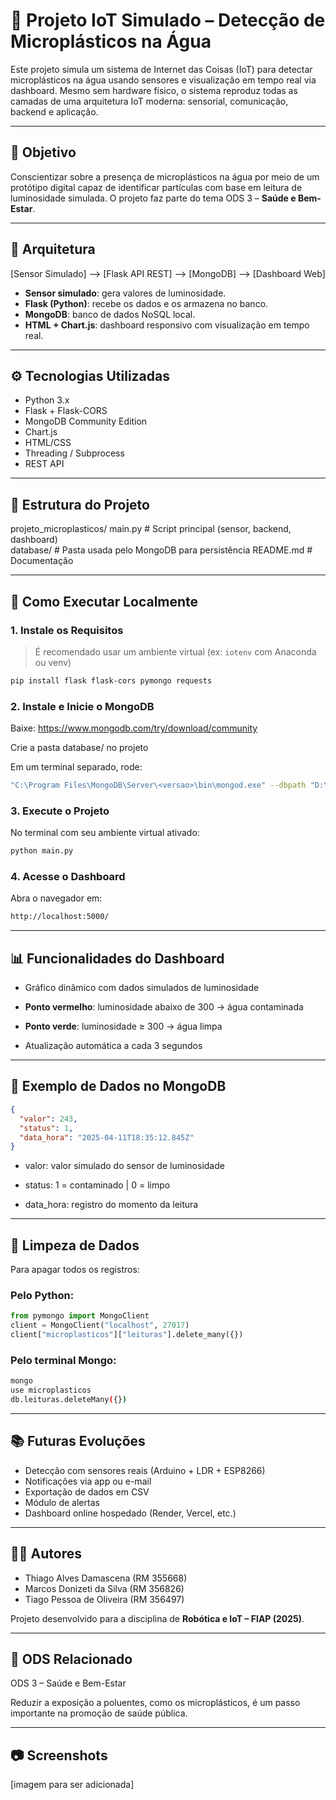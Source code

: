 # 🌊 Projeto IoT Simulado – Detecção de Microplásticos na Água

Este projeto simula um sistema de Internet das Coisas (IoT) para detectar microplásticos na água usando sensores e visualização em tempo real via dashboard. Mesmo sem hardware físico, o sistema reproduz todas as camadas de uma arquitetura IoT moderna: sensorial, comunicação, backend e aplicação.

---

## 📌 Objetivo

Conscientizar sobre a presença de microplásticos na água por meio de um protótipo digital capaz de identificar partículas com base em leitura de luminosidade simulada. O projeto faz parte do tema ODS 3 – **Saúde e Bem-Estar**.

---

## 🧱 Arquitetura

[Sensor Simulado] --> [Flask API REST] --> [MongoDB] --> [Dashboard Web]


- **Sensor simulado**: gera valores de luminosidade.
- **Flask (Python)**: recebe os dados e os armazena no banco.
- **MongoDB**: banco de dados NoSQL local.
- **HTML + Chart.js**: dashboard responsivo com visualização em tempo real.

---

## ⚙️ Tecnologias Utilizadas

- Python 3.x
- Flask + Flask-CORS
- MongoDB Community Edition
- Chart.js
- HTML/CSS
- Threading / Subprocess
- REST API

---

## 📁 Estrutura do Projeto

projeto_microplasticos/ 
main.py # Script principal (sensor, backend, dashboard)                        
database/ # Pasta usada pelo MongoDB para persistência 
README.md # Documentação


---

## 🚀 Como Executar Localmente

### 1. Instale os Requisitos

> É recomendado usar um ambiente virtual (ex: `iotenv` com Anaconda ou venv)

```bash
pip install flask flask-cors pymongo requests
```

### 2. Instale e Inicie o MongoDB
Baixe: https://www.mongodb.com/try/download/community

Crie a pasta database/ no projeto

Em um terminal separado, rode:
```bash
"C:\Program Files\MongoDB\Server\<versao>\bin\mongod.exe" --dbpath "D:\Documents\FIAP\projeto_microplasticos\database"
```

### 3. Execute o Projeto
No terminal com seu ambiente virtual ativado:
```bash
python main.py
```

### 4. Acesse o Dashboard
Abra o navegador em:

```bash
http://localhost:5000/
```
---

## 📊 Funcionalidades do Dashboard
- Gráfico dinâmico com dados simulados de luminosidade

- **Ponto vermelho**: luminosidade abaixo de 300 → água contaminada

- **Ponto verde**: luminosidade ≥ 300 → água limpa

- Atualização automática a cada 3 segundos

---

## 🧪 Exemplo de Dados no MongoDB
```json
{
  "valor": 243,
  "status": 1,
  "data_hora": "2025-04-11T18:35:12.845Z"
}
```

- valor: valor simulado do sensor de luminosidade

- status: 1 = contaminado | 0 = limpo

- data_hora: registro do momento da leitura

---

## 🧼 Limpeza de Dados
Para apagar todos os registros:
### Pelo Python:
```python
from pymongo import MongoClient
client = MongoClient("localhost", 27017)
client["microplasticos"]["leituras"].delete_many({})
```

### Pelo terminal Mongo:
```bash
mongo
use microplasticos
db.leituras.deleteMany({})
```

---

## 📚 Futuras Evoluções
- Detecção com sensores reais (Arduino + LDR + ESP8266)
- Notificações via app ou e-mail
- Exportação de dados em CSV
- Módulo de alertas
- Dashboard online hospedado (Render, Vercel, etc.)

---

## 👨‍💻 Autores
- Thiago Alves Damascena (RM 355668)
- Marcos Donizeti da Silva (RM 356826)
- Tiago Pessoa de Oliveira (RM 356497)

Projeto desenvolvido para a disciplina de **Robótica e IoT – FIAP (2025)**.

---

## 🧠 ODS Relacionado
ODS 3 – Saúde e Bem-Estar

Reduzir a exposição a poluentes, como os microplásticos, é um passo importante na promoção de saúde pública.

---

## 📷 Screenshots

[imagem para ser adicionada]